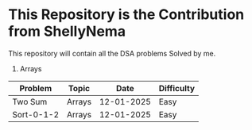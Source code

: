 # This Repository is the Contribution from ShellyNema

This repository will contain all the DSA problems Solved by me.


1. Arrays


| Problem      | Topic     | Date      | Difficulty |
|--------------|-----------|-----------|------------|
|Two Sum       |Arrays     |12-01-2025 |Easy        |
|Sort-0-1-2    |Arrays     |12-01-2025 |Easy        |
